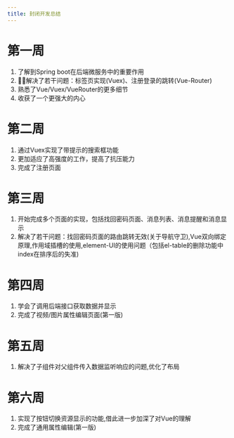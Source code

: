 ```yaml
---
title: 封闭开发总结
---
```


# 第一周

1. 了解到Spring boot在后端微服务中的重要作用
2. 解决了若干问题：标签页实现(Vuex)、注册登录的跳转(Vue-Router)
3. 熟悉了Vue/Vuex/VueRouter的更多细节
4. 收获了一个更强大的内心

# 第二周

1. 通过Vuex实现了带提示的搜索框功能
2. 更加适应了高强度的工作，提高了抗压能力
3. 完成了注册页面

# 第三周

1. 开始完成多个页面的实现，包括找回密码页面、消息列表、消息提醒和消息显示
2. 解决了若干问题：找回密码页面的路由跳转无效(关于导航守卫),Vue双向绑定原理,作用域插槽的使用,element-UI的使用问题（包括el-table的删除功能中index在排序后的失准)

# 第四周

1. 学会了调用后端接口获取数据并显示
2. 完成了视频/图片属性编辑页面(第一版)

# 第五周

1. 解决了子组件对父组件传入数据监听响应的问题,优化了布局

# 第六周

1. 实现了按钮切换资源显示的功能,借此进一步加深了对Vue的理解
2. 完成了通用属性编辑(第一版)